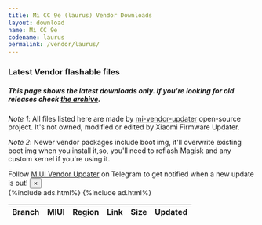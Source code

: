 ```yaml
---
title: Mi CC 9e (laurus) Vendor Downloads
layout: download
name: Mi CC 9e
codename: laurus
permalink: /vendor/laurus/
---
```


### Latest Vendor flashable files
##### This page shows the latest downloads only. If you're looking for old releases check [the archive](/archive/vendor/laurus/).

*Note 1*: All files listed here are made by [mi-vendor-updater](https://github.com/TryHardDood/mi-vendor-updater) open-source project. It's not owned, modified or edited by Xiaomi Firmware Updater.

*Note 2*: Newer vendor packages include boot img, it'll overwrite existing boot img when you install it,so, you'll need to reflash Magisk and any custom kernel if you're using it.
<div class="alert alert-primary alert-dismissible fade show" role="alert">
    Follow <a href="https://t.me/MIUIVendorUpdater" class="alert-link">MIUI Vendor Updater</a> on Telegram to get notified when a new update is out!
    <button type="button" class="close" data-dismiss="alert" aria-label="Close">
        <span aria-hidden="true">&times;</span>
    </button>
</div>
{%include ads.html%}
    {%include ad.html%}
<div class="table-responsive-md" id="table-wrapper">
    <table id="vendor" class="display dt-responsive compact table table-striped table-hover table-sm">
        <thead class="thead-dark">
            <tr>
                <th data-ref="branch">Branch</th>
                <th data-ref="miui">MIUI</th>
                <th data-ref="region">Region</th>
                <th data-ref="link">Link</th>
                <th data-ref="size">Size</th>
                <th data-ref="updated">Updated</th>
            </tr>
        </thead>
        <script>loadVendorDownloads('laurus', 'latest')</script>
    </table>
</div>
